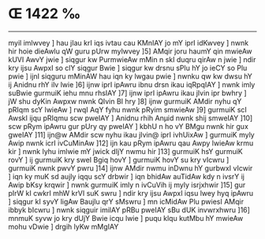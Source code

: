 # Œ 1422 ‰
---
myil imlwvey ] hau jIau krI iqs ivtau cau KMnIAY jo mY iprI idKwvey ]
nwnk hir hoie dieAwlu qW guru pUrw mylwvey ]5] AMqir joru haumY qin
mwieAw kUVI AwvY jwie ] siqgur kw PurmwieAw mMin n skI duqru qirAw
n jwie ] ndir kry ijsu AwpxI so clY siqgur Bwie ] siqgur kw drsnu
sPlu hY jo ieCY so Plu pwie ] ijnI siqguru mMinAW hau iqn ky lwgau pwie
] nwnku qw kw dwsu hY ij Anidnu rhY ilv lwie ]6] ijnw iprI ipAwru
ibnu drsn ikau iqRpqIAY ] nwnk imly suBwie gurmuiK iehu mnu rhsIAY
]7] ijnw iprI ipAwru ikau jIvin ipr bwhry ] jW shu dyKin Awpxw
nwnk QIvin BI hry ]8] ijnw gurmuiK AMdir nyhu qY pRIqm scY lwieAw ]
rwqI AqY fyhu nwnk pRyim smwieAw ]9] gurmuiK scI AwskI ijqu pRIqmu
scw pweIAY ] Anidnu rhih Anµid nwnk shij smweIAY ]10] scw pRym
ipAwru gur pUry qy pweIAY ] kbhU n ho vY BMgu nwnk hir gux gweIAY ]11]
ijn@w AMdir scw nyhu ikau jIvin@ iprI ivhUixAw ] gurmuiK myly Awip nwnk
icrI ivCuMinAw ]12] ijn kau pRym ipAwru qau Awpy lwieAw krmu kir ]
nwnk lyhu imlwie mY jwick dIjY nwmu hir ]13] gurmuiK hsY gurmuiK rovY ]
ij gurmuiK kry sweI Bgiq hovY ] gurmuiK hovY su kry vIcwru ] gurmuiK
nwnk pwvY pwru ]14] ijnw AMdir nwmu inDwnu hY gurbwxI vIcwir ] iqn ky
muK sd aujly iqqu scY drbwir ] iqn bhidAw auTidAw kdy n ivsrY ij
Awip bKsy krqwir ] nwnk gurmuiK imly n ivCuVih ij myly isrjxhwir
]15] gur pIrW kI cwkrI mhW krVI suK swru ] ndir kry ijsu AwpxI
iqsu lwey hyq ipAwru ] siqgur kI syvY ligAw Baujlu qrY sMswru ] mn
icMidAw Plu pwiesI AMqir ibbyk bIcwru ] nwnk siqguir imilAY pRBu
pweIAY sBu dUK invwrxhwru ]16] mnmuK syvw jo kry dUjY Bwie icqu lwie ]
puqu klqu kutMbu hY mwieAw mohu vDwie ] drgih lyKw mMgIAY
####
